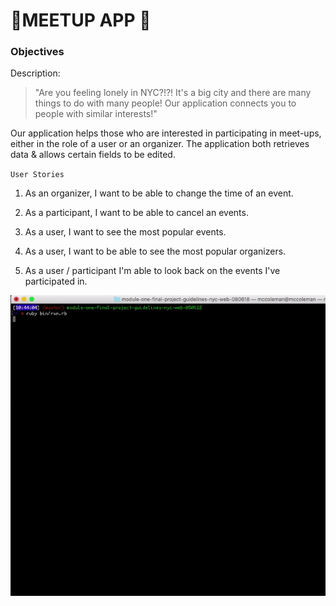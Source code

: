 :two_women_holding_hands:MEETUP APP :two_men_holding_hands:
=====================

<h3> Objectives </h3>

  Description:

>"Are you feeling lonely in NYC?!?! It's a big city  and there are many things to do with many people! Our application connects you to people with similar interests!"

Our application helps those who are interested in participating in meet-ups, either in the role of a user or an organizer. The application both retrieves data & allows certain fields to be edited.


  `User Stories`

   1. As an organizer, I want to be able to change the time of an event.

   2. As a participant, I want to be able to cancel an events.

   3. As a user, I want to see the most popular events.

   4. As a user, I want to be able to see the most popular organizers.

   5. As a user / participant I'm able to look back on the events I've participated in.


![Example](resources/meetup.gif "demo for our app")
